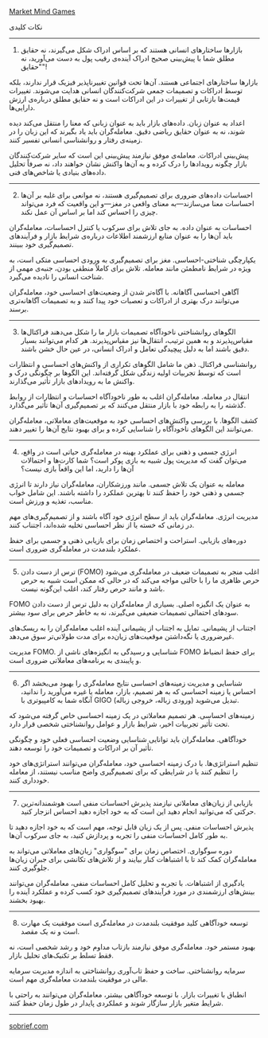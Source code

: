 [Market Mind Games](https://www.amazon.com/Market-Mind-Games-Psychology-Investing/dp/0071756221)

نکات کلیدی
___
1. بازارها ساختارهای انسانی هستند که بر اساس ادراک شکل می‌گیرند، نه حقایق مطلق
شما با پیش‌بینی صحیح ادراک آینده‌ی رقیب پول به دست می‌آورید، نه "حقایق"!

بازارها ساختارهای اجتماعی هستند. آن‌ها تحت قوانین تغییرناپذیر فیزیک قرار ندارند، بلکه توسط ادراکات و تصمیمات جمعی شرکت‌کنندگان انسانی هدایت می‌شوند. تغییرات قیمت‌ها بازتابی از تغییرات در این ادراکات است و نه حقایق مطلق درباره‌ی ارزش دارایی‌ها.

اعداد به عنوان زبان. داده‌های بازار باید به عنوان زبانی که معنا را منتقل می‌کند دیده شوند، نه به عنوان حقایق ریاضی دقیق. معامله‌گران باید یاد بگیرند که این زبان را در زمینه‌ی رفتار و روانشناسی انسانی تفسیر کنند.

پیش‌بینی ادراکات. معامله‌ی موفق نیازمند پیش‌بینی این است که سایر شرکت‌کنندگان بازار چگونه رویدادها را درک کرده و به آن‌ها واکنش نشان خواهند داد، نه صرفاً تحلیل داده‌های بنیادی یا شاخص‌های فنی.
___
2. احساسات داده‌های ضروری برای تصمیم‌گیری هستند، نه موانعی برای غلبه بر آن‌ها
احساسات معنا می‌سازند—به معنای واقعی در مغز—و این واقعیت که فرد می‌تواند چیزی را احساس کند اما بر اساس آن عمل نکند.

احساسات به عنوان داده. به جای تلاش برای سرکوب یا کنترل احساسات، معامله‌گران باید آن‌ها را به عنوان منابع ارزشمند اطلاعات درباره‌ی شرایط بازار و فرآیندهای تصمیم‌گیری خود ببینند.

یکپارچگی شناختی-احساسی. مغز برای تصمیم‌گیری به ورودی احساسی متکی است، به ویژه در شرایط نامطمئن مانند معامله. تلاش برای کاملاً منطقی بودن، جنبه‌ی مهمی از شناخت انسانی را نادیده می‌گیرد.

آگاهی احساسی آگاهانه. با آگاه‌تر شدن از وضعیت‌های احساسی خود، معامله‌گران می‌توانند درک بهتری از ادراکات و تعصبات خود پیدا کنند و به تصمیمات آگاهانه‌تری برسند.
___
3. الگوهای روانشناختی ناخودآگاه تصمیمات بازار ما را شکل می‌دهند
فراکتال‌ها مقیاس‌پذیرند و به همین ترتیب، انتقال‌ها نیز مقیاس‌پذیرند. هر کدام می‌توانند بسیار دقیق باشند اما به دلیل پیچیدگی تعامل و ادراک انسانی، در عین حال خشن باشند.

روانشناسی فراکتال. ذهن ما شامل الگوهای تکراری از واکنش‌های احساسی و انتظارات است که توسط تجربیات اولیه زندگی شکل گرفته‌اند. این الگوها بر چگونگی درک و واکنش ما به رویدادهای بازار تأثیر می‌گذارند.

انتقال در معامله. معامله‌گران اغلب به طور ناخودآگاه احساسات و انتظارات از روابط گذشته را به رابطه خود با بازار منتقل می‌کنند که بر تصمیم‌گیری آن‌ها تأثیر می‌گذارد.

کشف الگوها. با بررسی واکنش‌های احساسی خود به موقعیت‌های معاملاتی، معامله‌گران می‌توانند این الگوهای ناخودآگاه را شناسایی کرده و برای بهبود نتایج آن‌ها را تغییر دهند.
___
4. انرژی جسمی و ذهنی برای عملکرد بهینه در معامله‌گری حیاتی است
در واقع، می‌توان گفت که مدیریت پول شبیه به بازی پوکر است؟ شما کارت‌ها و احتمالات آن‌ها را دارید، اما این واقعاً بازی نیست؟

معامله به عنوان یک تلاش جسمی. مانند ورزشکاران، معامله‌گران نیاز دارند تا انرژی جسمی و ذهنی خود را حفظ کنند تا بهترین عملکرد را داشته باشند. این شامل خواب مناسب، تغذیه و ورزش است.

مدیریت انرژی. معامله‌گران باید از سطح انرژی خود آگاه باشند و از تصمیم‌گیری‌های مهم در زمانی که خسته یا از نظر احساسی تخلیه شده‌اند، اجتناب کنند.

دوره‌های بازیابی. استراحت و اختصاص زمان برای بازیابی ذهنی و جسمی برای حفظ عملکرد بلندمدت در معامله‌گری ضروری است.
___
5. ترس از دست دادن (FOMO) اغلب منجر به تصمیمات ضعیف در معامله‌گری می‌شود
حرص ظاهری ما را با حالتی مواجه می‌کند که در حالی که ممکن است شبیه به حرص باشد و مانند حرص رفتار کند، اغلب این‌گونه نیست.

FOMO به عنوان یک انگیزه اصلی. بسیاری از معامله‌گران به دلیل ترس از دست دادن سودهای احتمالی تصمیمات ضعیفی می‌گیرند، نه به خاطر حرص برای سود بیشتر.

اجتناب از پشیمانی. تمایل به اجتناب از پشیمانی آینده اغلب معامله‌گران را به ریسک‌های غیرضروری یا نگه‌داشتن موقعیت‌های زیان‌ده برای مدت طولانی‌تر سوق می‌دهد.

مدیریت FOMO. شناسایی و رسیدگی به انگیزه‌های ناشی از FOMO برای حفظ انضباط و پایبندی به برنامه‌های معاملاتی ضروری است.
___
6. شناسایی و مدیریت زمینه‌های احساسی نتایج معامله‌گری را بهبود می‌بخشد
اگر احساس یا زمینه احساسی که به هر تصمیم، بازار، معامله یا غیره می‌آورید را ندانید، آنگاه شما به کامپیوتری با GIGO (ورودی زباله، خروجی زباله) تبدیل می‌شوید.

زمینه‌های احساسی. هر تصمیم معاملاتی در یک زمینه احساسی خاص گرفته می‌شود که تحت تأثیر تجربیات اخیر، شرایط بازار و عوامل روانشناختی شخصی قرار دارد.

خودآگاهی. معامله‌گران باید توانایی شناسایی وضعیت احساسی فعلی خود و چگونگی تأثیر آن بر ادراکات و تصمیمات خود را توسعه دهند.

تنظیم استراتژی‌ها. با درک زمینه احساسی خود، معامله‌گران می‌توانند استراتژی‌های خود را تنظیم کنند یا در شرایطی که برای تصمیم‌گیری واضح مناسب نیستند، از معامله خودداری کنند.
___
7. بازیابی از زیان‌های معاملاتی نیازمند پذیرش احساسات منفی است
هوشمندانه‌ترین حرکتی که می‌توانید انجام دهید این است که به خود اجازه دهید احساس انزجار کنید.

پذیرش احساسات منفی. پس از یک زیان قابل توجه، مهم است که به خود اجازه دهید تا به طور کامل احساسات منفی را تجربه و پردازش کنید، به جای سرکوب آن‌ها.

دوره سوگواری. اختصاص زمان برای "سوگواری" زیان‌های معاملاتی می‌تواند به معامله‌گران کمک کند تا با اشتباهات کنار بیایند و از تلاش‌های تکانشی برای جبران زیان‌ها جلوگیری کنند.

یادگیری از اشتباهات. با تجربه و تحلیل کامل احساسات منفی، معامله‌گران می‌توانند بینش‌های ارزشمندی در مورد فرآیندهای تصمیم‌گیری خود کسب کرده و عملکرد آینده را بهبود بخشند.
___
8. توسعه خودآگاهی کلید موفقیت بلندمدت در معامله‌گری است
موفقیت یک مهارت است و نه یک مقصد.

بهبود مستمر خود. معامله‌گری موفق نیازمند بازتاب مداوم خود و رشد شخصی است، نه فقط تسلط بر تکنیک‌های تحلیل بازار.

سرمایه روانشناختی. ساخت و حفظ تاب‌آوری روانشناختی به اندازه مدیریت سرمایه مالی در موفقیت بلندمدت معامله‌گری مهم است.

انطباق با تغییرات بازار. با توسعه خودآگاهی بیشتر، معامله‌گران می‌توانند به راحتی با شرایط متغیر بازار سازگار شوند و عملکردی پایدار در طول زمان حفظ کنند.
___
[sobrief.com](https://sobrief.com/fa/books/market-mind-games)